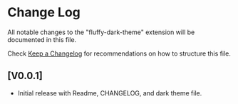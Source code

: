 # Change Log

All notable changes to the "fluffy-dark-theme" extension will be documented in this file.

Check [Keep a Changelog](http://keepachangelog.com/) for recommendations on how to structure this file.

## [V0.0.1]

- Initial release with Readme, CHANGELOG, and dark theme file.

